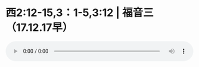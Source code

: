 # 西2:12-15,3：1-5,3:12 | 福音三（17.12.17早）

<audio style="width: 100%;" preload="false" controls controlslist="nodownload"><source src="http://file.simai.life/audio/mp3/old/18126.mp3" type="audio/mpeg">Your browser does not support the audio element.</audio>



